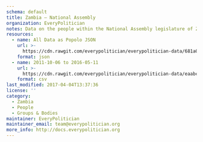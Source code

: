 ```yaml
---
schema: default
title: Zambia — National Assembly
organization: EveryPolitician
notes: Data on the people within the National Assembly legislature of Zambia.
resources:
  - name: All Data as Popolo JSON
    url: >-
      https://cdn.rawgit.com/everypolitician/everypolitician-data/681a0be4a7505a00da5f32e09a5f8b6419c9ccf7/data/Zambia/Assembly/ep-popolo-v1.0.json
    format: json
  - name: 2011-10-06 to 2016-05-11
    url: >-
      https://cdn.rawgit.com/everypolitician/everypolitician-data/eaabc0041a8a567047809e8a90b179bdd3e34a42/data/Zambia/Assembly/term-2011.csv
    format: csv
last_modified: 2017-04-04T13:37:36
license: ''
category:
  - Zambia
  - People
  - Groups & Bodies
maintainer: EveryPolitician
maintainer_email: team@everypolitician.org
more_info: http://docs.everypolitician.org
---
```

